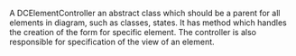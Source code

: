A DCElementController an abstract class which should be a parent for all elements in diagram, such as classes, states.
It has method which handles the creation of the form for specific element. The controller is also responsible for specification of the view of an element.